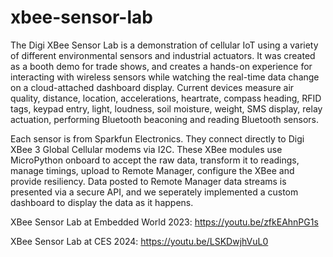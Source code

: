 # xbee-sensor-lab

The Digi XBee Sensor Lab is a demonstration of cellular IoT using a variety of different environmental sensors and industrial actuators. It was created as a booth demo for trade shows, and creates a hands-on experience for interacting with wireless sensors while watching the real-time data change on a cloud-attached dashboard display. Current devices measure air quality, distance, location, accelerations, heartrate, compass heading, RFID tags, keypad entry, light, loudness, soil moisture, weight, SMS display, relay actuation, performing Bluetooth beaconing and reading Bluetooth sensors.

Each sensor is from Sparkfun Electronics. They connect directly to Digi XBee 3 Global Cellular modems via I2C. These XBee modules use MicroPython onboard to accept the raw data, transform it to readings, manage timings, upload to Remote Manager, configure the XBee and provide resiliency. Data posted to Remote Manager data streams is presented via a secure API, and we seperately implemented a custom dashboard to display the data as it happens.


XBee Sensor Lab at Embedded World 2023: https://youtu.be/zfkEAhnPG1s

XBee Sensor Lab at CES 2024: https://youtu.be/LSKDwjhVuL0
